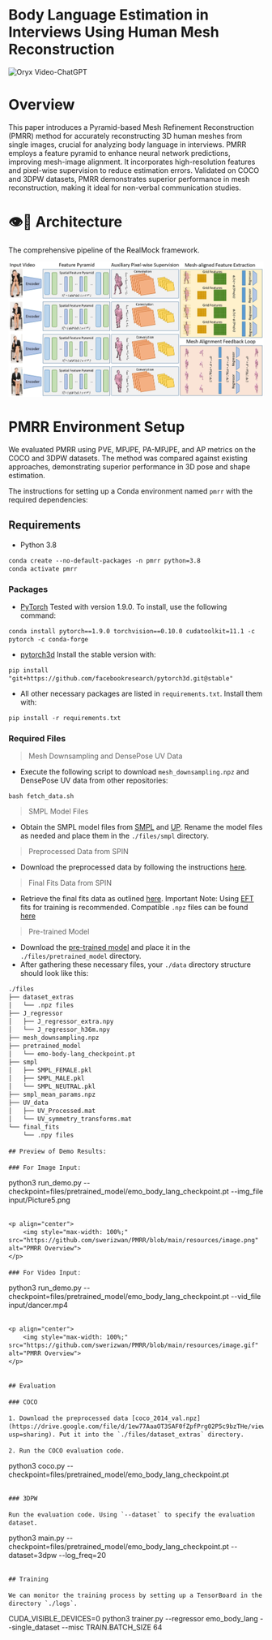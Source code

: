 # Body Language Estimation in Interviews Using Human Mesh Reconstruction

<img src="https://camo.githubusercontent.com/2722992d519a722218f896d5f5231d49f337aaff4514e78bd59ac935334e916a/68747470733a2f2f692e696d6775722e636f6d2f77617856496d762e706e67" alt="Oryx Video-ChatGPT" data-canonical-src="https://i.imgur.com/waxVImv.png" style="max-width: 100%;">

# Overview

This paper introduces a Pyramid-based Mesh Refinement Reconstruction (PMRR) method for accurately reconstructing 3D human meshes from single images, crucial for analyzing body language in interviews. PMRR employs a feature pyramid to enhance neural network predictions, improving mesh-image alignment. It incorporates high-resolution features and pixel-wise supervision to reduce estimation errors. Validated on COCO and 3DPW datasets, PMRR demonstrates superior performance in mesh reconstruction, making it ideal for non-verbal communication studies.

# 👁️💬 Architecture

The comprehensive pipeline of the RealMock framework.

<img style="max-width: 100%;" src="https://github.com/swerizwan/PMRR/blob/main/resources/architecture.jpg" alt="PMRR Overview">

# PMRR Environment Setup

We evaluated PMRR using PVE, MPJPE, PA-MPJPE, and AP metrics on the COCO and 3DPW datasets. The method was compared against existing approaches, demonstrating superior performance in 3D pose and shape estimation.

The instructions for setting up a Conda environment named `pmrr` with the required dependencies:

## Requirements

- Python 3.8
```
conda create --no-default-packages -n pmrr python=3.8
conda activate pmrr
```

### Packages

- [PyTorch](https://www.pytorch.org) Tested with version 1.9.0. To install, use the following command:
```
conda install pytorch==1.9.0 torchvision==0.10.0 cudatoolkit=11.1 -c pytorch -c conda-forge
```

- [pytorch3d](https://github.com/facebookresearch/pytorch3d/blob/main/INSTALL.md) Install the stable version with:
```
pip install "git+https://github.com/facebookresearch/pytorch3d.git@stable"
```

- All other necessary packages are listed in `requirements.txt`. Install them with:
```
pip install -r requirements.txt
```

### Required Files

> Mesh Downsampling and DensePose UV Data
- Execute the following script to download `mesh_downsampling.npz` and DensePose UV data from other repositories:

```
bash fetch_data.sh
```
> SMPL Model Files
- Obtain the SMPL model files from [SMPL](https://smpl.is.tue.mpg.de) and [UP](https://github.com/classner/up/blob/master/models/3D/basicModel_neutral_lbs_10_207_0_v1.0.0.pkl). Rename the model files as needed and place them in the `./files/smpl` directory.

> Preprocessed Data from SPIN
- Download the preprocessed data by following the instructions [here](https://github.com/nkolot/SPIN#fetch-data).

> Final Fits Data from SPIN
- Retrieve the final fits data as outlined [here](https://github.com/nkolot/SPIN#final-fits). Important Note: Using [EFT](https://github.com/facebookresearch/eft) fits for training is recommended. Compatible `.npz` files can be found [here](https://cloud.tsinghua.edu.cn/d/635c717375664cd6b3f5)

> Pre-trained Model
- Download the [pre-trained model](https://drive.google.com/file/d/1XMjZBsz-losAilG9ZEZQlZMPmrssDLBg/view?usp=sharing) and place it in the `./files/pretrained_model` directory.
- After gathering these necessary files, your `./data` directory structure should look like this:
```
./files
├── dataset_extras
│   └── .npz files
├── J_regressor
│   ├── J_regressor_extra.npy
│   └── J_regressor_h36m.npy
├── mesh_downsampling.npz
├── pretrained_model
│   └── emo-body-lang_checkpoint.pt
├── smpl
│   ├── SMPL_FEMALE.pkl
│   ├── SMPL_MALE.pkl
│   └── SMPL_NEUTRAL.pkl
├── smpl_mean_params.npz
├── UV_data
│   ├── UV_Processed.mat
│   └── UV_symmetry_transforms.mat
└── final_fits
    └── .npy files

## Preview of Demo Results:

### For Image Input:

```
python3 run_demo.py --checkpoint=files/pretrained_model/emo_body_lang_checkpoint.pt --img_file input/Picture5.png
```

<p align="center">
    <img style="max-width: 100%;" src="https://github.com/swerizwan/PMRR/blob/main/resources/image.png" alt="PMRR Overview">
</p>

### For Video Input:

```
python3 run_demo.py --checkpoint=files/pretrained_model/emo_body_lang_checkpoint.pt --vid_file input/dancer.mp4
```

<p align="center">
    <img style="max-width: 100%;" src="https://github.com/swerizwan/PMRR/blob/main/resources/image.gif" alt="PMRR Overview">
</p>


## Evaluation

### COCO

1. Download the preprocessed data [coco_2014_val.npz](https://drive.google.com/file/d/1ew77AaaOT3SAF0fZpfPrg02P5c9bzTHe/view?usp=sharing). Put it into the `./files/dataset_extras` directory. 

2. Run the COCO evaluation code.
```
python3 coco.py --checkpoint=files/pretrained_model/emo_body_lang_checkpoint.pt
```

### 3DPW

Run the evaluation code. Using `--dataset` to specify the evaluation dataset.
```
python3 main.py --checkpoint=files/pretrained_model/emo_body_lang_checkpoint.pt --dataset=3dpw --log_freq=20
```

## Training

We can monitor the training process by setting up a TensorBoard in the directory `./logs`.

```
CUDA_VISIBLE_DEVICES=0 python3 trainer.py --regressor emo_body_lang --single_dataset --misc TRAIN.BATCH_SIZE 64
```
